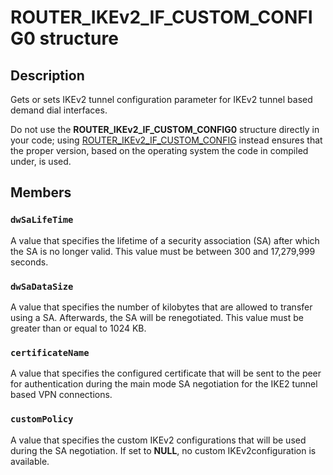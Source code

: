 # ROUTER_IKEv2_IF_CUSTOM_CONFIG0 structure

## Description

Gets or sets IKEv2 tunnel configuration parameter for IKEv2 tunnel based demand dial interfaces.

Do not use the **ROUTER_IKEv2_IF_CUSTOM_CONFIG0** structure directly in your code; using [ROUTER_IKEv2_IF_CUSTOM_CONFIG](https://learn.microsoft.com/windows/desktop/RRAS/router-management-data-types) instead ensures that the proper version, based on the operating system the code in compiled under, is used.

## Members

### `dwSaLifeTime`

A value that specifies the lifetime of a security association (SA) after which the SA is no longer valid. This value must be between 300 and 17,279,999 seconds.

### `dwSaDataSize`

A value that specifies the number of kilobytes that are allowed to transfer using a SA. Afterwards, the SA will be renegotiated. This value must be greater than or equal to 1024 KB.

### `certificateName`

A value that specifies the configured certificate that will be sent to the peer for authentication during the main mode SA negotiation for the IKE2 tunnel based VPN connections.

### `customPolicy`

A value that specifies the custom IKEv2 configurations that will be used during the SA negotiation. If set to **NULL**, no custom IKEv2configuration is available.
